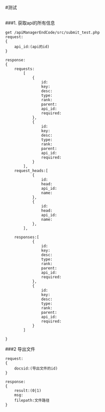 #测试

##

###1. <a name="getApi">获取api的所有信息</a>

	get /apiManagerEndCode/src/submit_test.php
	request:
	{
		api_id:(api的id)
	}

	response:
	{
		requests:
			[
				{
					id:
					key:
					desc:
					type:
					rank:
					parent:
					api_id:
					required:
				},
				{
					id:
					key:
					desc:
					type:
					rank:
					parent:
					api_id:
					required:
				}
			],
		request_heads:[
				{
					id:
					head:
					api_id:
					name:
				},
				{
					id:
					head:
					api_id:
					name:
				},
			],

		responses:[
				{
					id:
					key:
					desc:
					type:
					rank:
					parent:
					api_id:
					required:
				},
				{
					id:
					key:
					desc:
					type:
					rank:
					parent:
					api_id:
					required:
				}
			]
		
	}



###2 <a name='outputFile'>导出文件</a>
	
	request:
	{
		docsid:(导出文件的id)
	}
	
	response:
	{
		result:(0|1)
		msg:
		filepath:文件路径
	}